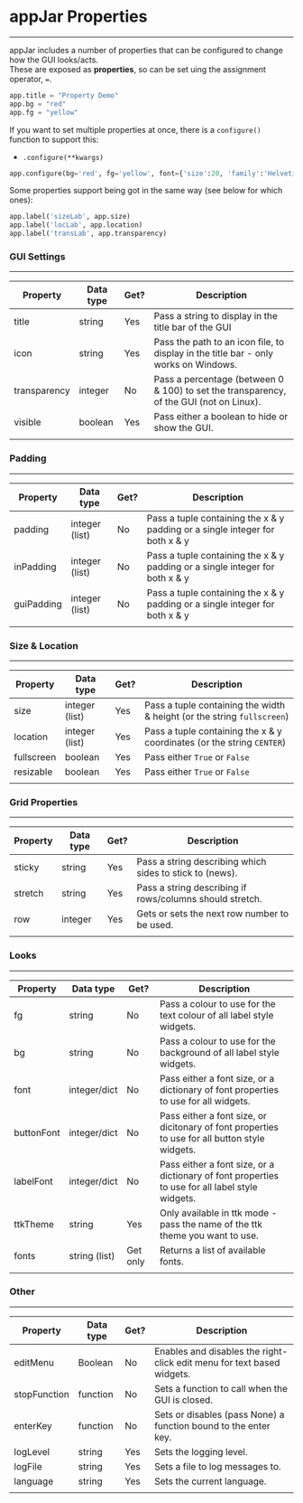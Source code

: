 # appJar Properties  
---

appJar includes a number of properties that can be configured to change how the GUI looks/acts.  
These are exposed as **properties**, so can be set uing the assignment operator, `=`.  

```python
app.title = "Property Demo"
app.bg = "red"
app.fg = "yellow"
```

If you want to set multiple properties at once, there is a `configure()` function to support this:

* `.configure(**kwargs)`  

```python
app.configure(bg='red', fg='yellow', font={'size':20, 'family':'Helvetica'})
```

Some properties support being got in the same way (see below for which ones):

```python
app.label('sizeLab', app.size)
app.label('locLab', app.location)
app.label('transLab', app.transparency)
```

### GUI Settings
---

| Property | Data type | Get? |Description |
| --------- | --------- | --------- | ------------|
| title | string | Yes | Pass a string to display in the title bar of the GUI |
| icon | string | Yes | Pass the path to an icon file, to display in the title bar - only works on Windows. |
| transparency | integer | No | Pass a percentage (between 0 & 100) to set the transparency, of the GUI (not on Linux). |
| visible | boolean |  Yes | Pass either a boolean to hide or show the GUI. |
| | | | |

### Padding
---  

| Property | Data type | Get? |Description |
| --------- | --------- | --------- | ------------|
| padding | integer (list) | No | Pass a tuple containing the x & y padding or a single integer for both x & y |
| inPadding | integer (list) | No | Pass a tuple containing the x & y padding or a single integer for both x & y |
| guiPadding | integer (list) | No | Pass a tuple containing the x & y padding or a single integer for both x & y |
| | | | |

### Size & Location
---  

| Property | Data type | Get? |Description |
| --------- | --------- | --------- | ------------|
| size | integer (list) | Yes | Pass a tuple containing the width & height (or the string `fullscreen`) |
| location | integer (list) | Yes | Pass a tuple containing the x & y coordinates (or the string `CENTER`) |
| fullscreen | boolean | Yes | Pass either `True` or `False` |
| resizable | boolean | Yes | Pass either `True` or `False` |
| | | | |

### Grid Properties
---  

| Property | Data type | Get? |Description |
| --------- | --------- | --------- | ------------|
| sticky | string | Yes | Pass a string describing which sides to stick to (news). |
| stretch | string | Yes | Pass a string describing if rows/columns should stretch. |
| row | integer | Yes | Gets or sets the next row number to be used. |
| | | | |

### Looks
---  

| Property | Data type | Get? |Description |
| --------- | --------- | --------- | ------------|
| fg | string | No | Pass a colour to use for the text colour of all label style widgets. |
| bg | string | No | Pass a colour to use for the background of all label style widgets. |
| font | integer/dict | No | Pass either a font size, or a dictionary of font properties to use for all widgets. |
| buttonFont | integer/dict | No | Pass either a font size, or dicitonary of font properties to use for all button style widgets. |
| labelFont | integer/dict | No | Pass either a font size, or a dictionary of font properties to use for all label style widgets. |
| ttkTheme | string | Yes | Only available in ttk mode - pass the name of the ttk theme you want to use. |
| fonts | string (list) | Get only | Returns a list of available fonts. |
| | | | |

### Other
---  

| Property | Data type | Get? |Description |
| --------- | --------- | --------- | ------------|
| editMenu | Boolean | No | Enables and disables the right-click edit menu for text based widgets. |
| stopFunction | function | No | Sets a function to call when the GUI is closed. |
| enterKey | function | No | Sets or disables (pass None) a function bound to the enter key. |
| logLevel | string | Yes | Sets the logging level. |
| logFile | string | Yes | Sets a file to log messages to. |
| language | string | Yes | Sets the current language. |
| | | | |
